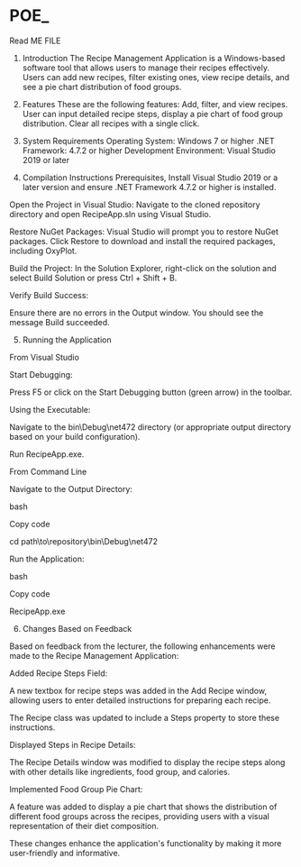 # POE_
Read ME FILE 

1. Introduction 
The Recipe Management Application is a Windows-based software tool that allows users to manage their recipes effectively. Users can add new recipes, filter existing ones, view recipe details, and see a pie chart distribution of food groups. 

2. Features 
These are the following features: Add, filter, and view recipes. User can input detailed recipe steps, display a pie chart of food group distribution. Clear all recipes with a single click. 

3. System Requirements 
Operating System: Windows 7 or higher 
.NET Framework: 4.7.2 or higher 
Development Environment: Visual Studio 2019 or later 

4. Compilation Instructions 
Prerequisites, Install Visual Studio 2019 or a later version and ensure .NET Framework 4.7.2 or higher is installed. 
  

Open the Project in Visual Studio: 
Navigate to the cloned repository directory and open RecipeApp.sln using Visual Studio. 

Restore NuGet Packages: 
Visual Studio will prompt you to restore NuGet packages. Click Restore to download and install the required packages, including OxyPlot. 

Build the Project:
In the Solution Explorer, right-click on the solution and select Build Solution or press Ctrl + Shift + B. 

Verify Build Success: 

  

Ensure there are no errors in the Output window. You should see the message Build succeeded. 

5. Running the Application 

From Visual Studio 

Start Debugging: 

  

Press F5 or click on the Start Debugging button (green arrow) in the toolbar. 

Using the Executable: 

  

Navigate to the bin\Debug\net472 directory (or appropriate output directory based on your build configuration). 

Run RecipeApp.exe. 

From Command Line 

Navigate to the Output Directory: 

  

bash 

Copy code 

cd path\to\repository\bin\Debug\net472 

Run the Application: 

  

bash 

Copy code 

RecipeApp.exe 

6. Changes Based on Feedback 

Based on feedback from the lecturer, the following enhancements were made to the Recipe Management Application: 

  

Added Recipe Steps Field: 

  

A new textbox for recipe steps was added in the Add Recipe window, allowing users to enter detailed instructions for preparing each recipe. 

The Recipe class was updated to include a Steps property to store these instructions. 

Displayed Steps in Recipe Details: 

  

The Recipe Details window was modified to display the recipe steps along with other details like ingredients, food group, and calories. 

Implemented Food Group Pie Chart: 

  

A feature was added to display a pie chart that shows the distribution of different food groups across the recipes, providing users with a visual representation of their diet composition. 

These changes enhance the application's functionality by making it more user-friendly and informative. 
